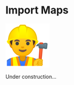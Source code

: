 <!-- .slide: class="transition-white fire-bg-red" -->

# Import Maps

<img src="./assets/images/emojis/construction-worker.png">

Under construction...